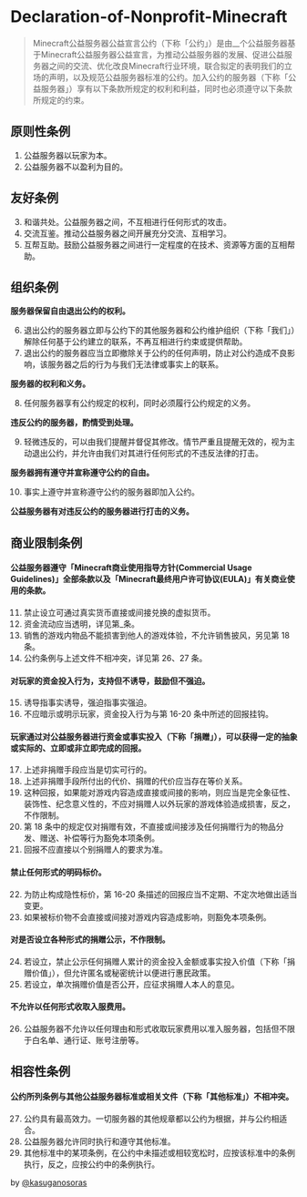 # Declaration-of-Nonprofit-Minecraft

> Minecraft公益服务器公益宣言公约（下称「公约」）是由__个公益服务器基于Minecraft公益服务器公益宣言，为推动公益服务器的发展、促进公益服务器之间的交流、优化改良Minecraft行业环境，联合拟定的表明我们的立场的声明，以及规范公益服务器标准的公约。加入公约的服务器（下称「公益服务器」）享有以下条款所规定的权利和利益，同时也必须遵守以下条款所规定的约束。

## 原则性条例
1. 公益服务器以玩家为本。
2. 公益服务器不以盈利为目的。

## 友好条例
3. 和谐共处。公益服务器之间，不互相进行任何形式的攻击。
4. 交流互鉴。推动公益服务器之间开展充分交流、互相学习。
5. 互帮互助。鼓励公益服务器之间进行一定程度的在技术、资源等方面的互相帮助。
 
## 组织条例

__服务器保留自由退出公约的权利。__

6. 退出公约的服务器立即与公约下的其他服务器和公约维护组织（下称「我们」）解除任何基于公约建立的联系，不再互相进行约束或提供帮助。
7. 退出公约的服务器应当立即撤除关于公约的任何声明，防止对公约造成不良影响，该服务器之后的行为与我们无法律或事实上的联系。

__服务器的权利和义务。__

8. 任何服务器享有公约规定的权利，同时必须履行公约规定的义务。

__违反公约的服务器，酌情受到处理。__

9. 轻微违反的，可以由我们提醒并督促其修改。情节严重且提醒无效的，视为主动退出公约，并允许由我们对其进行任何形式的不违反法律的打击。

__服务器拥有遵守并宣称遵守公约的自由。__

10. 事实上遵守并宣称遵守公约的服务器即加入公约。

__公益服务器有对违反公约的服务器进行打击的义务。__

## 商业限制条例

#### 公益服务器遵守「Minecraft商业使用指导方针(Commercial Usage Guidelines)」全部条款以及「Minecraft最终用户许可协议(EULA)」有关商业使用的条款。

11. 禁止设立可通过真实货币直接或间接兑换的虚拟货币。
12. 资金流动应当透明，详见第_条。
13. 销售的游戏内物品不能损害到他人的游戏体验，不允许销售披风，另见第 18 条。
14. 公约条例与上述文件不相冲突，详见第 26、27 条。

#### 对玩家的资金投入行为，支持但不诱导，鼓励但不强迫。

15. 诱导指事实诱导，强迫指事实强迫。
16. 不应暗示或明示玩家，资金投入行为与第 16-20 条中所述的回报挂钩。

#### 玩家通过对公益服务器进行资金或事实投入（下称「捐赠」），可以获得一定的抽象或实际的、立即或非立即完成的回报。

17. 上述非捐赠手段应当是切实可行的。
18. 上述非捐赠手段所付出的代价、捐赠的代价应当存在等价关系。
19. 这种回报，如果能对游戏内容造成直接或间接的影响，则应当是完全象征性、装饰性、纪念意义性的，不应对捐赠人以外玩家的游戏体验造成损害，反之，不作限制。
20. 第 18 条中的规定仅对捐赠有效，不直接或间接涉及任何捐赠行为的物品分发、赠送、补偿等行为豁免本项条例。
21. 回报不应直接以个别捐赠人的要求为准。

#### 禁止任何形式的明码标价。

22. 为防止构成隐性标价，第 16-20 条描述的回报应当不定期、不定次地做出适当变更。
23. 如果被标价物不会直接或间接对游戏内容造成影响，则豁免本项条例。

#### 对是否设立各种形式的捐赠公示，不作限制。

24. 若设立，禁止公示任何捐赠人累计的资金投入金额或事实投入价值（下称「捐赠价值」），但允许匿名或秘密统计以便进行惠民政策。
25. 若设立，单次捐赠价值是否公开，应征求捐赠人本人的意见。

#### 不允许以任何形式收取入服费用。

26. 公益服务器不允许以任何理由和形式收取玩家费用以准入服务器，包括但不限于白名单、通行证、账号注册等。

## 相容性条例

#### 公约所列条例与其他公益服务器标准或相关文件（下称「其他标准」）不相冲突。

27. 公约具有最高效力。一切服务器的其他规章都以公约为根据，并与公约相适合。
28. 公益服务器允许同时执行和遵守其他标准。
29. 其他标准中的某项条例，在公约中未描述或相较宽松时，应按该标准中的条例执行，反之，应按公约中的条例执行。

by [@kasuganosoras](https://github.com/kasuganosoras) 
